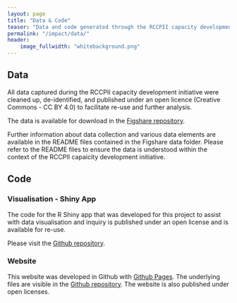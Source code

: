 ```yaml
---
layout: page
title: "Data & Code"
teaser: "Data and code generated through the RCCPII capacity development initiative were de-identified and made available for re-use under open licenses."
permalink: "/impact/data/"
header:
    image_fullwidth: "whitebackground.png"
---
```

## Data

All data captured during the RCCPII capacity development initiative were cleaned up, de-identified, and published under an open licence (Creative Commons - CC BY 4.0) to facilitate re-use and further analysis.

The data is available for download in the [Figshare repository](https://figshare.com/articles/RCCPII_Data/7928480).

Further information about data collection and various data elements are available in the README files contained in the Figshare data folder. Please refer to the README files to ensure the data is understood within the context of the RCCPII capaicity development initiative.

## Code

### Visualisation - Shiny App

The code for the R Shiny app that was developed for this project to assist with data visualisation and inquiry is published under an open license and is available for re-use.

Please visit the [Github repository](https://github.com/katrintirok/rccpii-shinyapp).

### Website

This website was developed in Github with [Github Pages](https://pages.github.com/). The underlying files are visible in the [Github repository](https://github.com/TENET-RCCPII/rccpii-2018/). The website is also published under open licenses.

